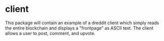 # client
This package will contain an example of a dreddit client which simply reads the entire blockchain and displays a "frontpage" as ASCII text. The client allows a user to post, comment, and upvote.
